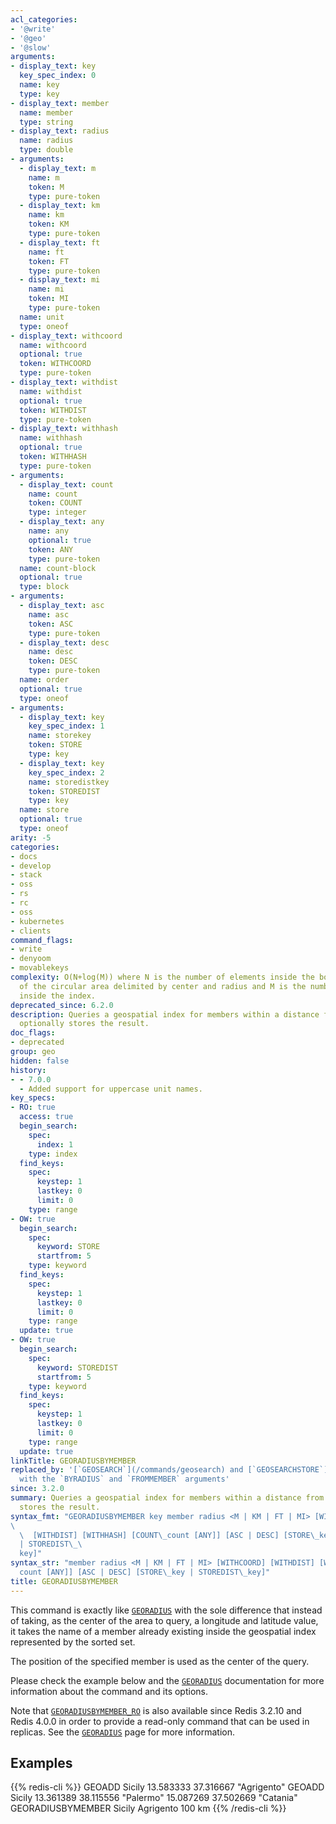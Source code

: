 ```yaml
---
acl_categories:
- '@write'
- '@geo'
- '@slow'
arguments:
- display_text: key
  key_spec_index: 0
  name: key
  type: key
- display_text: member
  name: member
  type: string
- display_text: radius
  name: radius
  type: double
- arguments:
  - display_text: m
    name: m
    token: M
    type: pure-token
  - display_text: km
    name: km
    token: KM
    type: pure-token
  - display_text: ft
    name: ft
    token: FT
    type: pure-token
  - display_text: mi
    name: mi
    token: MI
    type: pure-token
  name: unit
  type: oneof
- display_text: withcoord
  name: withcoord
  optional: true
  token: WITHCOORD
  type: pure-token
- display_text: withdist
  name: withdist
  optional: true
  token: WITHDIST
  type: pure-token
- display_text: withhash
  name: withhash
  optional: true
  token: WITHHASH
  type: pure-token
- arguments:
  - display_text: count
    name: count
    token: COUNT
    type: integer
  - display_text: any
    name: any
    optional: true
    token: ANY
    type: pure-token
  name: count-block
  optional: true
  type: block
- arguments:
  - display_text: asc
    name: asc
    token: ASC
    type: pure-token
  - display_text: desc
    name: desc
    token: DESC
    type: pure-token
  name: order
  optional: true
  type: oneof
- arguments:
  - display_text: key
    key_spec_index: 1
    name: storekey
    token: STORE
    type: key
  - display_text: key
    key_spec_index: 2
    name: storedistkey
    token: STOREDIST
    type: key
  name: store
  optional: true
  type: oneof
arity: -5
categories:
- docs
- develop
- stack
- oss
- rs
- rc
- oss
- kubernetes
- clients
command_flags:
- write
- denyoom
- movablekeys
complexity: O(N+log(M)) where N is the number of elements inside the bounding box
  of the circular area delimited by center and radius and M is the number of items
  inside the index.
deprecated_since: 6.2.0
description: Queries a geospatial index for members within a distance from a member,
  optionally stores the result.
doc_flags:
- deprecated
group: geo
hidden: false
history:
- - 7.0.0
  - Added support for uppercase unit names.
key_specs:
- RO: true
  access: true
  begin_search:
    spec:
      index: 1
    type: index
  find_keys:
    spec:
      keystep: 1
      lastkey: 0
      limit: 0
    type: range
- OW: true
  begin_search:
    spec:
      keyword: STORE
      startfrom: 5
    type: keyword
  find_keys:
    spec:
      keystep: 1
      lastkey: 0
      limit: 0
    type: range
  update: true
- OW: true
  begin_search:
    spec:
      keyword: STOREDIST
      startfrom: 5
    type: keyword
  find_keys:
    spec:
      keystep: 1
      lastkey: 0
      limit: 0
    type: range
  update: true
linkTitle: GEORADIUSBYMEMBER
replaced_by: '[`GEOSEARCH`](/commands/geosearch) and [`GEOSEARCHSTORE`](/commands/geosearchstore)
  with the `BYRADIUS` and `FROMMEMBER` arguments'
since: 3.2.0
summary: Queries a geospatial index for members within a distance from a member, optionally
  stores the result.
syntax_fmt: "GEORADIUSBYMEMBER key member radius <M | KM | FT | MI> [WITHCOORD]
\
  \  [WITHDIST] [WITHHASH] [COUNT\_count [ANY]] [ASC | DESC] [STORE\_key
  | STOREDIST\_\
  key]"
syntax_str: "member radius <M | KM | FT | MI> [WITHCOORD] [WITHDIST] [WITHHASH] [COUNT\_\
  count [ANY]] [ASC | DESC] [STORE\_key | STOREDIST\_key]"
title: GEORADIUSBYMEMBER
---
```

This command is exactly like [`GEORADIUS`](/commands/georadius) with the sole difference that instead
of taking, as the center of the area to query, a longitude and latitude value, it takes the name of a member already existing inside the geospatial index represented by the sorted set.

The position of the specified member is used as the center of the query.

Please check the example below and the [`GEORADIUS`](/commands/georadius) documentation for more information about the command and its options.

Note that [`GEORADIUSBYMEMBER_RO`](/commands/georadiusbymember_ro) is also available since Redis 3.2.10 and Redis 4.0.0 in order to provide a read-only command that can be used in replicas. See the [`GEORADIUS`](/commands/georadius) page for more information.

## Examples

{{% redis-cli %}}
GEOADD Sicily 13.583333 37.316667 "Agrigento"
GEOADD Sicily 13.361389 38.115556 "Palermo" 15.087269 37.502669 "Catania"
GEORADIUSBYMEMBER Sicily Agrigento 100 km
{{% /redis-cli %}}

